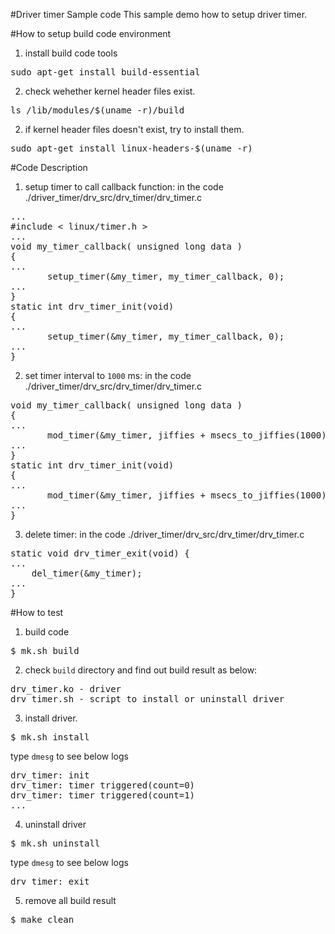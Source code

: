 #Driver timer Sample code
This sample demo how to setup driver timer.

#How to setup build code environment
1. install build code tools
<pre>
sudo apt-get install build-essential
</pre>
2. check wehether kernel header files exist.
<pre>
ls /lib/modules/$(uname -r)/build
</pre>
2. if kernel header files doesn't exist, try to install them.
<pre>
sudo apt-get install linux-headers-$(uname -r)
</pre>

#Code Description
1. setup timer to call callback function: in the code ./driver_timer/drv_src/drv_timer/drv_timer.c
<pre>
...
#include < linux/timer.h >
...
void my_timer_callback( unsigned long data )
{
...
       setup_timer(&my_timer, my_timer_callback, 0);
...
}
static int drv_timer_init(void) 
{
...
       setup_timer(&my_timer, my_timer_callback, 0);
...
}
</pre>


2. set timer interval to `1000` ms: in the code ./driver_timer/drv_src/drv_timer/drv_timer.c
<pre>
void my_timer_callback( unsigned long data )
{
...
       mod_timer(&my_timer, jiffies + msecs_to_jiffies(1000));
...
}
static int drv_timer_init(void) 
{
...
       mod_timer(&my_timer, jiffies + msecs_to_jiffies(1000));
...
}
</pre>

3. delete timer: in the code ./driver_timer/drv_src/drv_timer/drv_timer.c
<pre>
static void drv_timer_exit(void) {
...
    del_timer(&my_timer);
...
}
</pre>

#How to test
1. build code
<pre>$ mk.sh build</pre>

2. check `build` directory and find out build result as below: 
<pre>
drv_timer.ko - driver
drv_timer.sh - script to install or uninstall driver
</pre>

3. install driver.
<pre>$ mk.sh install</pre>
type `dmesg` to see below logs
<pre>
drv_timer: init
drv_timer: timer triggered(count=0)
drv_timer: timer triggered(count=1)
...
</pre>

4. uninstall driver
<pre>$ mk.sh uninstall</pre>
type `dmesg` to see below logs
<pre>
drv_timer: exit
</pre>

5. remove all build result
<pre>$ make clean</pre> 


